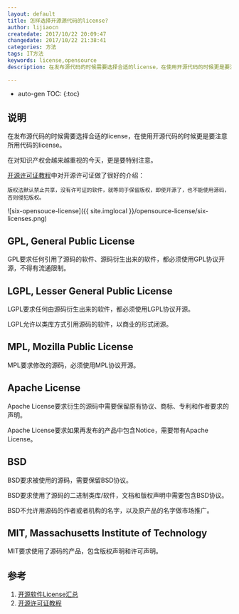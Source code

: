 ```yaml
---
layout: default
title: 怎样选择开源源代码的license?
author: lijiaocn
createdate: 2017/10/22 20:09:47
changedate: 2017/10/22 21:38:41
categories: 方法
tags: IT方法
keywords: license,opensource
description: 在发布源代码的时候需要选择合适的license，在使用开源代码的时候更是要注意所用代码的license。

---
```


* auto-gen TOC:
{:toc}

## 说明

在发布源代码的时候需要选择合适的license，在使用开源代码的时候更是要注意所用代码的license。

在对知识产权会越来越重视的今天，更是要特别注意。

[开源许可证教程][2]中对开源许可证做了很好的介绍：

	版权法默认禁止共享，没有许可证的软件，就等同于保留版权，即使开源了，也不能使用源码，否则侵犯版权。

![six-opensouce-license]({{ site.imglocal }}/opensource-license/six-licenses.png)

## GPL, General Public License

GPL要求任何引用了源码的软件、源码衍生出来的软件，都必须使用GPL协议开源，不得有流通限制。

## LGPL, Lesser General Public License

LGPL要求任何由源码衍生出来的软件，都必须使用LGPL协议开源。

LGPL允许以类库方式引用源码的软件，以商业的形式闭源。

## MPL, Mozilla Public License

MPL要求修改的源码，必须使用MPL协议开源。

## Apache License

Apache License要求衍生的源码中需要保留原有协议、商标、专利和作者要求的声明。

Apache License要求如果再发布的产品中包含Notice，需要带有Apache License。

## BSD

BSD要求被使用的源码，需要保留BSD协议。

BSD要求使用了源码的二进制类库/软件，文档和版权声明中需要包含BSD协议。

BSD不允许用源码的作者或者机构的名字，以及原产品的名字做市场推广。

## MIT, Massachusetts Institute of Technology

MIT要求使用了源码的产品，包含版权声明和许可声明。

## 参考

1. [开源软件License汇总][1]
2. [开源许可证教程][2]

[1]: http://blog.csdn.net/fengbingchun/article/details/55106926 "开源软件License汇总" 
[2]: http://www.ruanyifeng.com/blog/2017/10/open-source-license-tutorial.html "开源许可证教程"
